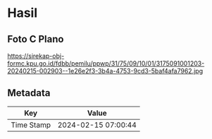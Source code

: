# Hasil

## Foto C Plano

https://sirekap-obj-formc.kpu.go.id/fdbb/pemilu/ppwp/31/75/09/10/01/3175091001203-20240215-002903--1e26e2f3-3b4a-4753-9cd3-5baf4afa7962.jpg


## Metadata

| Key        | Value               |
| ---------- | ------------------- |
| Time Stamp | 2024-02-15 07:00:44 |



